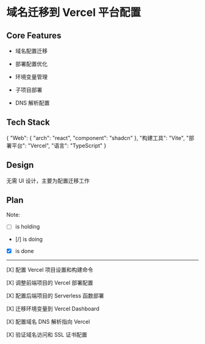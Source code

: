# 域名迁移到 Vercel 平台配置

## Core Features

- 域名配置迁移

- 部署配置优化

- 环境变量管理

- 子项目部署

- DNS 解析配置

## Tech Stack

{
  "Web": {
    "arch": "react",
    "component": "shadcn"
  },
  "构建工具": "Vite",
  "部署平台": "Vercel",
  "语言": "TypeScript"
}

## Design

无需 UI 设计，主要为配置迁移工作

## Plan

Note: 

- [ ] is holding
- [/] is doing
- [X] is done

---

[X] 配置 Vercel 项目设置和构建命令

[X] 调整前端项目的 Vercel 部署配置

[X] 配置后端项目的 Serverless 函数部署

[X] 迁移环境变量到 Vercel Dashboard

[X] 配置域名 DNS 解析指向 Vercel

[X] 验证域名访问和 SSL 证书配置

